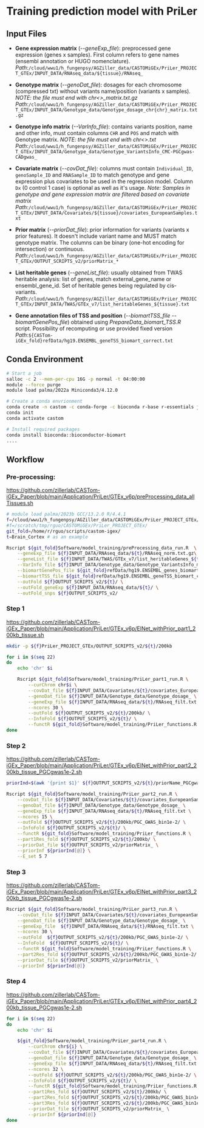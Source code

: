# Training prediction model with PriLer

## Input Files
- **Gene expression matrix** (*--geneExp_file*): preprocessed gene expression (genes x samples). First column refers to gene names (ensembl annotation or HUGO nomenclature). \
*Path*:`/cloud/wwu1/h_fungenpsy/AGZiller_data/CASTOMiGEx/PriLer_PROJECT_GTEx/INPUT_DATA/RNAseq_data/${tissue}/RNAseq_`

- **Genotype matrix** (*--genoDat_file*): dosages for each chromosome (compressed txt) without variants name/position (variants x samples). *NOTE: the file must end with chr<>_matrix.txt.gz* \
*Path*:`/cloud/wwu1/h_fungenpsy/AGZiller_data/CASTOMiGEx/PriLer_PROJECT_GTEx/INPUT_DATA/Genotype_data/Genotype_dosage_chr{chr}_matrix.txt.gz`

- **Genotype info matrix** (*--VarInfo_file*): contains variants position, name and other info, must contain columns `CHR` and `POS` and match with Genotype matrix. *NOTE: the file must end with  chr<>.txt* \
*Path*:`/cloud/wwu1/h_fungenpsy/AGZiller_data/CASTOMiGEx/PriLer_PROJECT_GTEx/INPUT_DATA/Genotype_data/Genotype_VariantsInfo_CMC-PGCgwas-CADgwas_`

- **Covariate matrix** (*--covDat_file*): columns must contain `Individual_ID`, `genoSample_ID` and `RNASample_ID` to match genotype and gene expression plus covariates to be used in the regression model. Column `Dx` (0 control 1 case) is optional as well as it's usage. *Note: Samples in genotype and gene expression matrix are filtered based on covariate matrix* \
*Path*:`/cloud/wwu1/h_fungenpsy/AGZiller_data/CASTOMiGEx/PriLer_PROJECT_GTEx/INPUT_DATA/Covariates/${tissue}/covariates_EuropeanSamples.txt`

- **Prior matrix** (*--priorDat_file*): prior information for variants (variants x prior features). It doesn't include variant name and MUST match genotype matrix. The columns can be binary (one-hot encoding for intersection) or continuous.  \
*Path*:`/cloud/wwu1/h_fungenpsy/AGZiller_data/CASTOMiGEx/PriLer_PROJECT_GTEx/OUTPUT_SCRIPTS_v2/priorMatrix_*`

- **List heritable genes** (*--geneList_file*): usually obtained from TWAS heritable analysis: list of genes, match external_gene_name or ensembl_gene_id. Set of heritable genes being regulated by cis-variants. \
*Path*:`/cloud/wwu1/h_fungenpsy/AGZiller_data/CASTOMiGEx/PriLer_PROJECT_GTEx/INPUT_DATA/TWAS/GTEx_v7/list_heritableGenes_${tissue}.txt` 

- **Gene annotation files of TSS and position** (*--biomartTSS_file --biomartGenePos_file*) obtained using *PrepareData_biomart_TSS.R* script. Possibility of recomputing or use provided fixed version
*Path*:`${CASTom-iGEx_fold}refData/hg19.ENSEMBL_geneTSS_biomart_correct.txt`

## Conda Environment
```bash
# Start a job
salloc -c 2 --mem-per-cpu 16G -p normal -t 04:00:00 
module --force purge
module load palma/2022a Miniconda3/4.12.0

# Create a conda envrionment
conda create -n castom -c conda-forge -c bioconda r-base r-essentials jq r-biocmanager
conda init
conda activate castom

# Install required packages
conda install bioconda::bioconductor-biomart
....                                                    
```


## Workflow
### Pre-processing:
https://github.com/zillerlab/CASTom-iGEx_Paper/blob/main/Application/PriLer/GTEx_v6p/preProcessing_data_allTissues.sh

```bash
# module load palma/2023b GCC/13.2.0 R/4.4.1
f=/cloud/wwu1/h_fungenpsy/AGZiller_data/CASTOMiGEx/PriLer_PROJECT_GTEx/
#f=/scratch/tmp/rguo/CASTOMiGEx/PriLer_PROJECT_GTEx/
git_fold=/home/r/rguo/scripts/castom-igex/
t=Brain_Cortex # as an example
```


```bash
Rscript ${git_fold}Software/model_training/preProcessing_data_run.R  \
	--geneExp_file ${f}INPUT_DATA/RNAseq_data/${t}/RNAseq_norm.txt.gz\
	--geneList_file ${f}INPUT_DATA/TWAS/GTEx_v7/list_heritableGenes_${t}.txt \
	--VarInfo_file ${f}INPUT_DATA/Genotype_data/Genotype_VariantsInfo_matched_PGCgwas-CADgwas_ \
	--biomartGenePos_file ${git_fold}refData/hg19.ENSEMBL_genes_biomart.txt \
	--biomartTSS_file ${git_fold}refData/hg19.ENSEMBL_geneTSS_biomart_correct.txt \
	--outFold ${f}OUTPUT_SCRIPTS_v2/${t}/ \
	--outFold_geneExp ${f}INPUT_DATA/RNAseq_data/${t}/ \
	--outFold_snps ${f}OUTPUT_SCRIPTS_v2/
```

### Step 1
https://github.com/zillerlab/CASTom-iGEx_Paper/blob/main/Application/PriLer/GTEx_v6p/ElNet_withPrior_part1_200kb_tissue.sh

```bash
mkdir -p ${f}PriLer_PROJECT_GTEx/OUTPUT_SCRIPTS_v2/${t}/200kb

for i in $(seq 22)
do
	echo 'chr' $i

	Rscript ${git_fold}Software/model_training/PriLer_part1_run.R \
		--curChrom chr$i \
		--covDat_file ${f}INPUT_DATA/Covariates/${t}/covariates_EuropeanSamples.txt \
		--genoDat_file ${f}INPUT_DATA/Genotype_data/Genotype_dosage_ \
		--geneExp_file ${f}INPUT_DATA/RNAseq_data/${t}/RNAseq_filt.txt \
		--ncores 30 \
		--outFold ${f}OUTPUT_SCRIPTS_v2/${t}/200kb/ \
		--InfoFold ${f}OUTPUT_SCRIPTS_v2/${t}/ \
		--functR ${git_fold}Software/model_training/PriLer_functions.R 
done

```

### Step 2
https://github.com/zillerlab/CASTom-iGEx_Paper/blob/main/Application/PriLer/GTEx_v6p/ElNet_withPrior_part2_200kb_tissue_PGCgwas1e-2.sh

```bash
priorInd=$(awk '{print $1}' ${f}OUTPUT_SCRIPTS_v2/${t}/priorName_PGCgwas_withIndex.txt)

Rscript ${git_fold}Software/model_training/PriLer_part2_run.R \
	--covDat_file ${f}INPUT_DATA/Covariates/${t}/covariates_EuropeanSamples.txt \
	--genoDat_file ${f}INPUT_DATA/Genotype_data/Genotype_dosage_ \
	--geneExp_file ${f}INPUT_DATA/RNAseq_data/${t}/RNAseq_filt.txt \
	--ncores 15 \
	--outFold ${f}OUTPUT_SCRIPTS_v2/${t}/200kb/PGC_GWAS_bin1e-2/ \
    --InfoFold ${f}OUTPUT_SCRIPTS_v2/${t}/ \
    --functR ${git_fold}Software/model_training/PriLer_functions.R \
    --part1Res_fold ${f}OUTPUT_SCRIPTS_v2/${t}/200kb/ \
    --priorDat_file ${f}OUTPUT_SCRIPTS_v2/priorMatrix_ \
    --priorInf ${priorInd[@]} \
    --E_set 5 7
```


### Step 3
https://github.com/zillerlab/CASTom-iGEx_Paper/blob/main/Application/PriLer/GTEx_v6p/ElNet_withPrior_part3_200kb_tissue_PGCgwas1e-2.sh

```bash
Rscript ${git_fold}Software/model_training/PriLer_part3_run.R \
    --covDat_file ${f}INPUT_DATA/Covariates/${t}/covariates_EuropeanSamples.txt \
    --genoDat_file ${f}INPUT_DATA/Genotype_data/Genotype_dosage_ \
    --geneExp_file  ${f}INPUT_DATA/RNAseq_data/${t}/RNAseq_filt.txt \
    --ncores 30 \
    --outFold  ${f}OUTPUT_SCRIPTS_v2/${t}/200kb/PGC_GWAS_bin1e-2/ \
    --InfoFold  ${f}OUTPUT_SCRIPTS_v2/${t}/ \
    --functR ${git_fold}Software/model_training/PriLer_functions.R \
    --part2Res_fold ${f}OUTPUT_SCRIPTS_v2/${t}/200kb/PGC_GWAS_bin1e-2/ \
    --priorDat_file ${f}OUTPUT_SCRIPTS_v2/priorMatrix_ \
    --priorInf ${priorInd[@]}

```

### Step 4
https://github.com/zillerlab/CASTom-iGEx_Paper/blob/main/Application/PriLer/GTEx_v6p/ElNet_withPrior_part4_200kb_tissue_PGCgwas1e-2.sh
```bash
for i in $(seq 22)
do
	echo 'chr' $i

	${git_fold}Software/model_training/PriLer_part4_run.R \
		--curChrom chr${i} \
		--covDat_file ${f}INPUT_DATA/Covariates/${t}/covariates_EuropeanSamples.txt \
		--genoDat_file ${f}INPUT_DATA/Genotype_data/Genotype_dosage_ \
		--geneExp_file ${f}INPUT_DATA/RNAseq_data/${t}/RNAseq_filt.txt \
		--ncores 32 \
		--outFold ${f}OUTPUT_SCRIPTS_v2/${t}/200kb/PGC_GWAS_bin1e-2/ \
		--InfoFold ${f}OUTPUT_SCRIPTS_v2/${t}/ \
		--functR ${git_fold}Software/model_training/PriLer_functions.R \
		--part1Res_fold ${f}OUTPUT_SCRIPTS_v2/${t}/200kb/ \
		--part2Res_fold ${f}OUTPUT_SCRIPTS_v2/${t}/200kb/PGC_GWAS_bin1e-2/ \
		--part3Res_fold ${f}OUTPUT_SCRIPTS_v2/${t}/200kb/PGC_GWAS_bin1e-2/ \
		--priorDat_file ${f}OUTPUT_SCRIPTS_v2/priorMatrix_ \
		--priorInf ${priorInd[@]}
done
```